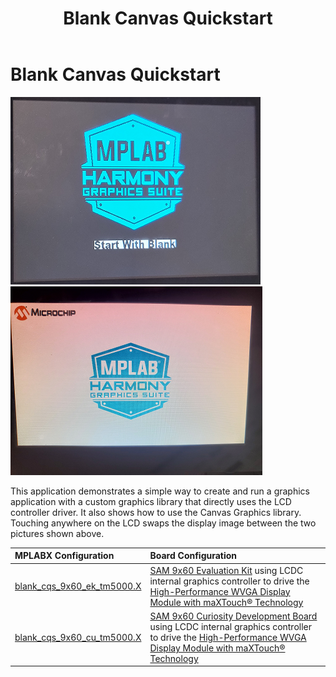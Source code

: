 ﻿---
parent: Example Applications
title: Blank Canvas Quickstart
nav_order: 1
---

# Blank Canvas Quickstart

![](./../../docs/html/blank_canvas_qs.png)
![](./../../docs/html/blank_canvas_qs_1.png)

This application demonstrates a simple way to create and run a graphics application with a custom graphics library that directly uses the LCD controller driver. It also shows how to use the Canvas Graphics library. Touching anywhere on the LCD swaps the display image between the two pictures shown above.

|MPLABX Configuration|Board Configuration|
|:-------------------|:------------------|
|[blank\_cqs\_9x60\_ek\_tm5000.X](./firmware/blank_cqs_9x60_ek_tm5000.X/readme.md)| [SAM 9x60 Evaluation Kit](https://www.microchip.com/developmenttools/ProductDetails/DT100126) using LCDC internal graphics controller to drive the [High-Performance WVGA Display Module with maXTouch® Technology](https://www.microchip.com/DevelopmentTools/ProductDetails/PartNO/AC320005-5)|
|[blank\_cqs\_9x60\_cu\_tm5000.X](./firmware/blank_cqs_9x60_cu_tm5000.X/readme.md)| [SAM 9x60 Curiosity Development Board](https://www.microchip.com/en-us/development-tool/EV40E67A) using LCDC internal graphics controller to drive the [High-Performance WVGA Display Module with maXTouch® Technology](https://www.microchip.com/DevelopmentTools/ProductDetails/PartNO/AC320005-5)|

